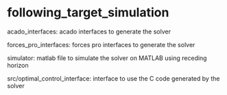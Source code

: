 # following_target_simulation

acado_interfaces: acado interfaces to generate the solver

forces_pro_interfaces: forces pro interfaces to generate the solver

simulator: matlab file to simulate the solver on MATLAB using receding horizon

src/optimal_control_interface: interface to use the C code generated by the solver





